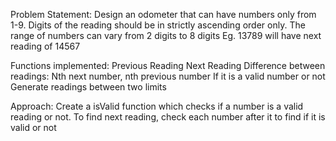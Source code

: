 Problem Statement: Design an odometer that can have numbers only from 1-9. Digits of the reading should be in strictly ascending order only. The range of numbers can vary from 2 digits to 8 digits
Eg. 13789 will have next reading of 14567


Functions implemented:
Previous Reading 
Next Reading
Difference between readings: 
Nth next number, nth previous number
If it is a valid number or not
Generate readings between two limits

Approach:
Create a isValid function which checks if a number is a valid reading or not. To find next reading, check each number after it to find if it is valid or not
